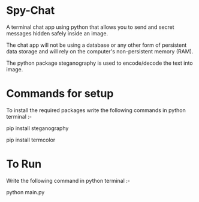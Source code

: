# Spy-Chat
A terminal chat app using python that allows you to send and secret messages hidden safely inside an image. 

The chat app will not be using a database or any other form of persistent data storage and will rely on the 
computer's non-persistent memory (RAM).

The python package steganography is used to encode/decode the text into image.

# Commands for setup
To install the required packages write the following commands in python terminal :-

pip install steganography

pip install termcolor

# To Run
Write the following command in python terminal :-

python main.py
